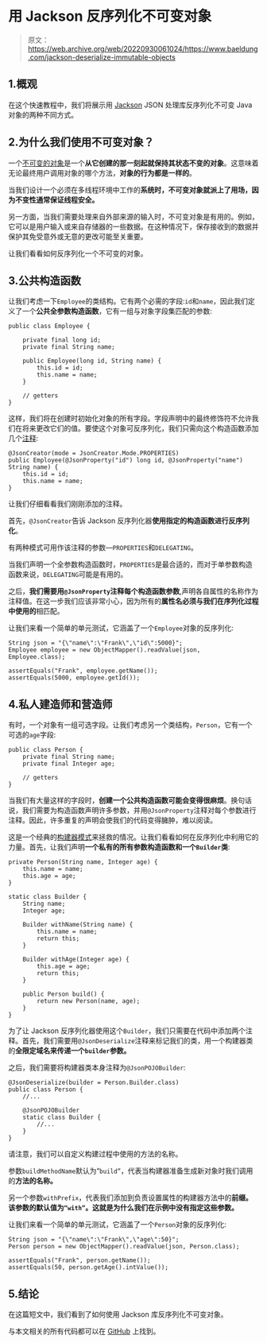 # 用 Jackson 反序列化不可变对象

> 原文：<https://web.archive.org/web/20220930061024/https://www.baeldung.com/jackson-deserialize-immutable-objects>

## 1.概观

在这个快速教程中，我们将展示用 [Jackson](/web/20221106121625/https://www.baeldung.com/jackson) JSON 处理库反序列化不可变 Java 对象的两种不同方式。

## 2.为什么我们使用不可变对象？

一个[不可变的对象](/web/20221106121625/https://www.baeldung.com/java-immutable-object)是一个**从它创建的那一刻起就保持其状态不变的对象**。这意味着无论最终用户调用对象的哪个方法，**对象的行为都是一样的**。

当我们设计一个必须在多线程环境中工作的**系统时，不可变对象就派上了用场，因为不变性通常保证线程安全。**

另一方面，当我们需要处理来自外部来源的输入时，不可变对象是有用的。例如，它可以是用户输入或来自存储器的一些数据。在这种情况下，保存接收到的数据并保护其免受意外或无意的更改可能至关重要。

让我们看看如何反序列化一个不可变的对象。

## 3.公共构造函数

让我们考虑一下`Employee`的类结构。它有两个必需的字段:`id`和`name`，因此我们定义了一个**公共全参数构造函数**，它有一组与对象字段集匹配的参数:

```
public class Employee {

    private final long id;
    private final String name;

    public Employee(long id, String name) {
        this.id = id;
        this.name = name;
    }

    // getters
}
```

这样，我们将在创建时初始化对象的所有字段。字段声明中的最终修饰符不允许我们在将来更改它们的值。要使这个对象可反序列化，我们只需向这个构造函数添加几个[注释](/web/20221106121625/https://www.baeldung.com/jackson-annotations):

```
@JsonCreator(mode = JsonCreator.Mode.PROPERTIES)
public Employee(@JsonProperty("id") long id, @JsonProperty("name") String name) {
    this.id = id;
    this.name = name;
}
```

让我们仔细看看我们刚刚添加的注释。

首先，`@JsonCreator`告诉 Jackson 反序列化器**使用指定的构造函数进行反序列化**。

有两种模式可用作该注释的参数—`PROPERTIES`和`DELEGATING`。

当我们声明一个全参数构造函数时，`PROPERTIES`是最合适的，而对于单参数构造函数来说，`DELEGATING`可能是有用的。

之后，**我们需要用`@JsonProperty`注释每个构造函数参数**,声明各自属性的名称作为注释值。在这一步我们应该非常小心，因为所有的**属性名必须与我们在序列化过程中使用的**相匹配。

让我们来看一个简单的单元测试，它涵盖了一个`Employee`对象的反序列化:

```
String json = "{\"name\":\"Frank\",\"id\":5000}";
Employee employee = new ObjectMapper().readValue(json, Employee.class);

assertEquals("Frank", employee.getName());
assertEquals(5000, employee.getId());
```

## 4.私人建造师和营造师

有时，一个对象有一组可选字段。让我们考虑另一个类结构，`Person`，它有一个可选的`age`字段:

```
public class Person {
    private final String name;
    private final Integer age;

    // getters
}
```

当我们有大量这样的字段时，**创建一个公共构造函数可能会变得很麻烦**。换句话说，我们需要为构造函数声明许多参数，并用`@JsonProperty`注释对每个参数进行注释。因此，许多重复的声明会使我们的代码变得臃肿，难以阅读。

这是一个经典的[构建器模式](/web/20221106121625/https://www.baeldung.com/creational-design-patterns)来拯救的情况。让我们看看如何在反序列化中利用它的力量。首先，让我们声明**一个私有的所有参数构造函数和一个`Builder`类**:

```
private Person(String name, Integer age) {
    this.name = name;
    this.age = age;
}

static class Builder {
    String name;
    Integer age;

    Builder withName(String name) {
        this.name = name;
        return this;
    }

    Builder withAge(Integer age) {
        this.age = age;
        return this;
    }

    public Person build() {
        return new Person(name, age);
    } 
}
```

为了让 Jackson 反序列化器使用这个`Builder`，我们只需要在代码中添加两个注释。首先，我们需要用`@JsonDeserialize`注释来标记我们的类，用一个构建器类的**全限定域名来传递一个`builder`参数。**

之后，我们需要将构建器类本身注释为`@JsonPOJOBuilder`:

```
@JsonDeserialize(builder = Person.Builder.class)
public class Person {
    //...

    @JsonPOJOBuilder
    static class Builder {
        //...
    }
}
```

请注意，我们可以自定义构建过程中使用的方法的名称。

参数`buildMethodName`默认为“`build”`，代表当构建器准备生成新对象时我们调用的**方法的名称。**

另一个参数`withPrefix`，代表我们添加到负责设置属性的构建器方法中的**前缀。该参数的默认值为`“with”`。这就是为什么我们在示例中没有指定这些参数。**

让我们来看一个简单的单元测试，它涵盖了一个`Person`对象的反序列化:

```
String json = "{\"name\":\"Frank\",\"age\":50}";
Person person = new ObjectMapper().readValue(json, Person.class);

assertEquals("Frank", person.getName());
assertEquals(50, person.getAge().intValue());
```

## 5.结论

在这篇短文中，我们看到了如何使用 Jackson 库反序列化不可变对象。

与本文相关的所有代码都可以在 [GitHub](https://web.archive.org/web/20221106121625/https://github.com/eugenp/tutorials/tree/master/jackson-modules/jackson-conversions) 上找到。